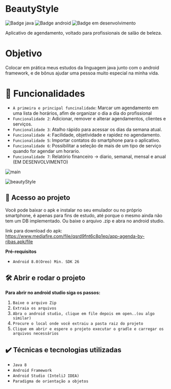 # BeautyStyle

![Badge java](https://img.shields.io/badge/Java-ED8B00?style=for-the-badge&logo=java&logoColor=white)
![Badge android](https://img.shields.io/badge/Android-3DDC84?style=for-the-badge&logo=android&logoColor=white)
![Badge em desenvolvimento](https://img.shields.io/badge/status-em%20desenvolvimento-green)

Aplicativo de agendamento, voltado para profissionais de salão de beleza.
# Objetivo
Colocar em prática meus estudos da linguagem java junto com o android framework, e de bônus ajudar uma pessoa muito especial na minha vida.
# :hammer: Funcionalidades

- `A primeira e principal funcinalidade`:  Marcar um agendamento em uma lista de horários, afim de organizar o dia a dia do profissional
- `Funcionalidade 2`: Adicionar, remover e alterar agendamentos, clientes e serviços.
- `Funcionalidade 3`: Atalho rápido para acessar os dias da semana atual.
- `Funcionalidade 4`: Facilidade, objetividade e rapidez no agendamento.
- `Funcionalidade 5`: Importar contatos do smartphone para o aplicativo.
- `Funcionalidade 6`: Possibilitar a seleção de mais de um tipo de serviço quando for agendar um horario.
- `Funcionalidade 7`: Relatório financeiro -> diario, semanal, mensal e anual (EM DESENVOLVIMENTO)

![main](https://user-images.githubusercontent.com/96504657/147508350-41d6c2cf-1973-433b-94aa-00b3739a2938.png)

![beautyStyle](https://user-images.githubusercontent.com/96504657/148139354-02745c53-666f-41e0-994c-2ff92239e727.png)


## 📁 Acesso ao projeto

Você pode baixar o apk e instalar no seu emulador ou no próprio smartphone, é apenas para fins de estudo, até porque o mesmo ainda não tem um DB implementado. Ou baixe o arquivo .zip e abra no android studio.

link para download do apk: https://www.mediafire.com/file/qsrd9fnt6c8p1ep/app-agenda-by-ribas.apk/file

**Pré-requisitos**
 
- `Android 8.0(Oreo) Min. SDK 26`

## 🛠️ Abrir e rodar o projeto

**Para abrir no android studio siga os passos:**

1. ``Baixe o arquivo Zip``
2. ``Extraia os arquivos``
3. ``Abra o android studio, clique em file depois em open..(ou algo similar)``
4. ``Procure o local onde você extraiu a pasta raiz do projeto``
5. ``Clique em abrir e espere o projeto executar o gradle e carregar os arquivos necessários``

## ✔️ Técnicas e tecnologias utilizadas

- ``Java 8``
- ``Android Framework``
- ``Android Studio (InteliJ IDEA)``
- ``Paradigma de orientação a objetos``


